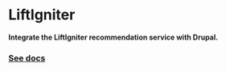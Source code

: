 LiftIgniter
==============
**Integrate the LiftIgniter recommendation service with Drupal.**

### [See docs](https://github.com/tableau-mkt/liftigniter/wiki)
